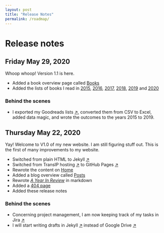 ```yaml
---
layout: post
title: "Release Notes"
permalink: /roadmap/
---
```


# Release notes
## Friday May 29, 2020
Whoop whoop! Version 1.1 is here.

- Added a book overview page called [Books](https://ilselobker.com/books)
- Added the lists of books I read in [2015](https://ilselobker.com/books-2015/), [2016](https://ilselobker.com/books-2016/), [2017](https://ilselobker.com/books-2017/), [2018](https://ilselobker.com/books-2018/), [2019](https://ilselobker.com/books-2019/) and [2020](https://ilselobker.com/books-2020/)

### Behind the scenes
- I exported my Goodreads lists [&#8599;](https://www.goodreads.com/ilseml), converted them from CSV to Excel, added data magic, and wrote the outcomes to the years 2015 to 2019.

## Thursday May 22, 2020
Yay! Welcome to V1.0 of my new website. I am still figuring stuff out. This is the first of many improvements to my website.

- Switched from plain HTML to Jekyll [&#8599;](https://jekyllrb.com)
- Switched from TransIP hosting [&#8599;](https://www.transip.nl) to GitHub Pages [&#8599;](https://pages.github.com)
- Rewrote the content on [Home](https://ilselobker.com/)
- Added a blog overview called [Posts](https://ilselobker.com/archive)
- Rewrote [*A Year In Review*](https://ilselobker.com/2019-year-in-review) in markdown
- Added a [404 page](https://ilselobker.com/whoops)
- Added these release notes

### Behind the scenes
- Concerning project management, I am now keeping track of my tasks in Jira [&#8599;](https://www.atlassian.com/nl/software/jira)
- I will start writing drafts in Jekyll [&#8599;](https://jekyllrb.com/docs/posts/) instead of Google Drive [&#8599;](https://www.google.com/intl/nl_ALL/drive/)

